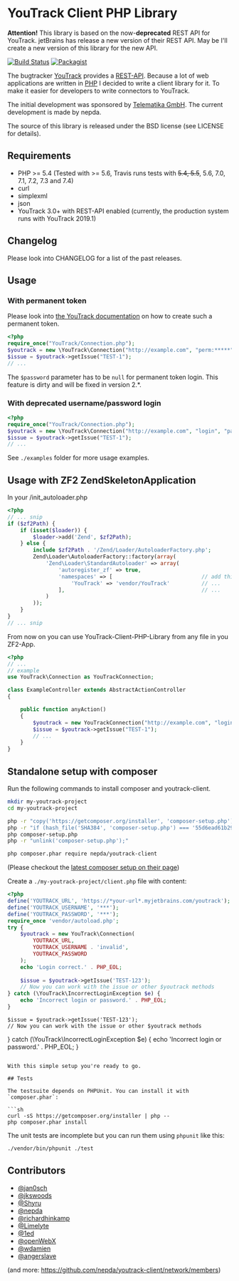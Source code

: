 YouTrack Client PHP Library
===========================

**Attention!**
This library is based on the now-**deprecated** REST API for YouTrack. jetBrains has release a new version of their REST API.
May be I'll create a new version of this library for the new API.

[![Build Status](https://travis-ci.org/nepda/youtrack-client.png?branch=master)](https://travis-ci.org/nepda/youtrack-client)
[![Packagist](https://img.shields.io/packagist/v/nepda/youtrack-client.svg)](https://packagist.org/packages/nepda/youtrack-client)

The bugtracker [YouTrack](http://www.jetbrains.com/youtrack/) provides a
[REST-API](https://www.jetbrains.com/help/youtrack/incloud/youtrack-rest-api-reference.html).
Because a lot of web applications are written in [PHP](http://php.net) I decided to write a client library for it.
To make it easier for developers to write connectors to YouTrack.

The initial development was sponsored by [Telematika GmbH](http://www.telematika.de).
The current development is made by nepda.

The source of this library is released under the BSD license (see LICENSE for details).

## Requirements

* PHP >= 5.4 (Tested with >= 5.6, Travis runs tests with ~~5.4, 5.5~~, 5.6, 7.0, 7.1, 7.2, 7.3 and 7.4)
* curl
* simplexml
* json
* YouTrack 3.0+ with REST-API enabled (currently, the production system runs with YouTrack 2019.1)

## Changelog

Please look into CHANGELOG for a list of the past releases.

## Usage

### With permanent token

Please look into
[the YouTrack documentation](https://www.jetbrains.com/help/youtrack/incloud/Log-in-to-YouTrack.html) on how
to create such a permanent token.

```php
<?php
require_once("YouTrack/Connection.php");
$youtrack = new \YouTrack\Connection("http://example.com", "perm:*****", null);
$issue = $youtrack->getIssue("TEST-1");
// ...
```

The `$password` parameter has to be `null` for permanent token login. This feature is dirty and will be fixed in version
2.*.

### With deprecated username/password login
```php
<?php
require_once("YouTrack/Connection.php");
$youtrack = new \YouTrack\Connection("http://example.com", "login", "password");
$issue = $youtrack->getIssue("TEST-1");
// ...
```

See `./examples` folder for more usage examples.

## Usage with ZF2 ZendSkeletonApplication

In your /init_autoloader.php

```php
<?php
// ... snip
if ($zf2Path) {
    if (isset($loader)) {
        $loader->add('Zend', $zf2Path);
    } else {
        include $zf2Path . '/Zend/Loader/AutoloaderFactory.php';
        Zend\Loader\AutoloaderFactory::factory(array(
            'Zend\Loader\StandardAutoloader' => array(
                'autoregister_zf' => true,
                'namespaces' => [                            // add this
                    'YouTrack' => 'vendor/YouTrack'          // ...
                ],                                           // ...
            )
        ));
    }
}
// ... snip
```

From now on you can use YouTrack-Client-PHP-Library from any file in you ZF2-App.

```php
<?php
// ...
// example
use YouTrack\Connection as YouTrackConnection;

class ExampleController extends AbstractActionController
{

    public function anyAction()
    {
        $youtrack = new YouTrackConnection("http://example.com", "login", "password");
        $issue = $youtrack->getIssue("TEST-1");
        // ...
    }
}
```

## Standalone setup with composer

Run the following commands to install composer and youtrack-client.

```sh
mkdir my-youtrack-project
cd my-youtrack-project

php -r "copy('https://getcomposer.org/installer', 'composer-setup.php');"
php -r "if (hash_file('SHA384', 'composer-setup.php') === '55d6ead61b29c7bdee5cccfb50076874187bd9f21f65d8991d46ec5cc90518f447387fb9f76ebae1fbbacf329e583e30') { echo 'Installer verified'; } else { echo 'Installer corrupt'; unlink('composer-setup.php'); } echo PHP_EOL;"
php composer-setup.php
php -r "unlink('composer-setup.php');"

php composer.phar require nepda/youtrack-client
```
(Please checkout the [latest composer setup on their page](https://getcomposer.org/download/))

Create a `./my-youtrack-project/client.php` file with content:

```php
<?php
define('YOUTRACK_URL', 'https://*your-url*.myjetbrains.com/youtrack');
define('YOUTRACK_USERNAME', '***');
define('YOUTRACK_PASSWORD', '***');
require_once 'vendor/autoload.php';
try {
    $youtrack = new YouTrack\Connection(
        YOUTRACK_URL,
        YOUTRACK_USERNAME . 'invalid',
        YOUTRACK_PASSWORD
    );
    echo 'Login correct.' . PHP_EOL;
    
    $issue = $youtrack->getIssue('TEST-123');
    // Now you can work with the issue or other $youtrack methods
} catch (\YouTrack\IncorrectLoginException $e) {
    echo 'Incorrect login or password.' . PHP_EOL;
}
```

    $issue = $youtrack->getIssue('TEST-123');
    // Now you can work with the issue or other $youtrack methods
} catch (\YouTrack\IncorrectLoginException $e) {
    echo 'Incorrect login or password.' . PHP_EOL;
}
```

With this simple setup you're ready to go.

## Tests

The testsuite depends on PHPUnit. You can install it with `composer.phar`:

```sh
curl -sS https://getcomposer.org/installer | php --
php composer.phar install
```

The unit tests are incomplete but you can run them using `phpunit` like this:

```sh
./vendor/bin/phpunit ./test
```

## Contributors

* [@jan0sch](https://github.com/jan0sch)
* [@jkswoods](https://github.com/jkswoods)
* [@Shyru](https://github.com/Shyru)
* [@nepda](https://github.com/nepda)
* [@richardhinkamp](https://github.com/richardhinkamp)
* [@Limelyte](https://github.com/Limelyte)
* [@1ed](https://github.com/1ed)
* [@openWebX](https://github.com/openWebX)
* [@wdamien](https://github.com/wdamien)
* [@angerslave](https://github.com/Angerslave)

(and more: https://github.com/nepda/youtrack-client/network/members)
